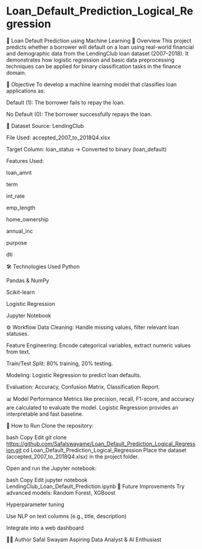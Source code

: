 # Loan_Default_Prediction_Logical_Regression
🏦 Loan Default Prediction using Machine Learning
📌 Overview
This project predicts whether a borrower will default on a loan using real-world financial and demographic data from the LendingClub loan dataset (2007–2018). It demonstrates how logistic regression and basic data preprocessing techniques can be applied for binary classification tasks in the finance domain.

🎯 Objective
To develop a machine learning model that classifies loan applications as:

Default (1): The borrower fails to repay the loan.

No Default (0): The borrower successfully repays the loan.

📁 Dataset
Source: LendingClub

File Used: accepted_2007_to_2018Q4.xlsx

Target Column: loan_status → Converted to binary (loan_default)

Features Used:

loan_amnt

term

int_rate

emp_length

home_ownership

annual_inc

purpose

dti

🛠️ Technologies Used
Python

Pandas & NumPy

Scikit-learn

Logistic Regression

Jupyter Notebook

⚙️ Workflow
Data Cleaning: Handle missing values, filter relevant loan statuses.

Feature Engineering: Encode categorical variables, extract numeric values from text.

Train/Test Split: 80% training, 20% testing.

Modeling: Logistic Regression to predict loan defaults.

Evaluation: Accuracy, Confusion Matrix, Classification Report.

📊 Model Performance
Metrics like precision, recall, F1-score, and accuracy are calculated to evaluate the model. Logistic Regression provides an interpretable and fast baseline.

🧪 How to Run
Clone the repository:

bash
Copy
Edit
git clone https://github.com/Safalswayame/Loan_Default_Prediction_Logical_Regression.git
cd Loan_Default_Prediction_Logical_Regression
Place the dataset (accepted_2007_to_2018Q4.xlsx) in the project folder.

Open and run the Jupyter notebook:

bash
Copy
Edit
jupyter notebook LendingClub_Loan_Default_Prediction.ipynb
📌 Future Improvements
Try advanced models: Random Forest, XGBoost

Hyperparameter tuning

Use NLP on text columns (e.g., title, description)

Integrate into a web dashboard

🧑‍💻 Author
Safal Swayam
Aspiring Data Analyst & AI Enthusiast

